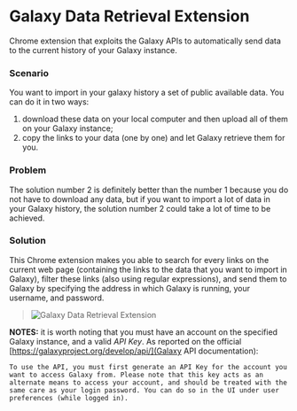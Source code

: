 # Galaxy Data Retrieval Extension
Chrome extension that exploits the Galaxy APIs to automatically send data to the current history of your Galaxy instance.

### Scenario
You want to import in your galaxy history a set of public available data.
You can do it in two ways:
1. download these data on your local computer and then upload all of them on your Galaxy instance;
2. copy the links to your data (one by one) and let Galaxy retrieve them for you.

### Problem
The solution number 2 is definitely better than the number 1 because you do not have to download any data, but if you want to import a lot of data in your Galaxy history, the solution number 2 could take a lot of time to be achieved.

### Solution
This Chrome extension makes you able to search for every links on the current web page (containing the links to the data that you want to import in Galaxy), filter these links (also using regular expressions), and send them to Galaxy by specifying the address in which Galaxy is running, your username, and password.

> ![Galaxy Data Retrieval Extension](https://raw.githubusercontent.com/fabio-cumbo/galaxy-data-retrieval-extension/master/img/gdre-screenshot.png "Galaxy Data Retrieval Extension")

**NOTES:** it is worth noting that you must have an account on the specified Galaxy instance, and a valid *API Key*. As reported on the official [https://galaxyproject.org/develop/api/](Galaxy API documentation): 

```To use the API, you must first generate an API Key for the account you want to access Galaxy from. Please note that this key acts as an alternate means to access your account, and should be treated with the same care as your login password. You can do so in the UI under user preferences (while logged in).```
